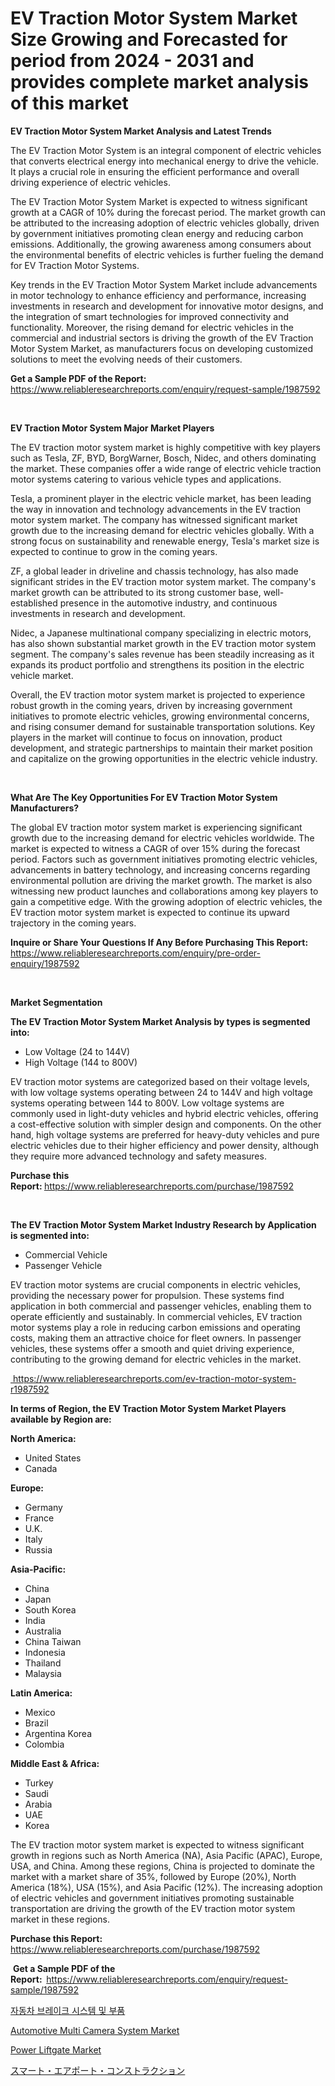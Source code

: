 <p><h1>EV Traction Motor System Market Size Growing and Forecasted for period from 2024 - 2031 and provides complete market analysis of this market</h1></p><p><strong>EV Traction Motor System Market Analysis and Latest Trends</strong></p>
<p><p>The EV Traction Motor System is an integral component of electric vehicles that converts electrical energy into mechanical energy to drive the vehicle. It plays a crucial role in ensuring the efficient performance and overall driving experience of electric vehicles.</p><p>The EV Traction Motor System Market is expected to witness significant growth at a CAGR of 10% during the forecast period. The market growth can be attributed to the increasing adoption of electric vehicles globally, driven by government initiatives promoting clean energy and reducing carbon emissions. Additionally, the growing awareness among consumers about the environmental benefits of electric vehicles is further fueling the demand for EV Traction Motor Systems.</p><p>Key trends in the EV Traction Motor System Market include advancements in motor technology to enhance efficiency and performance, increasing investments in research and development for innovative motor designs, and the integration of smart technologies for improved connectivity and functionality. Moreover, the rising demand for electric vehicles in the commercial and industrial sectors is driving the growth of the EV Traction Motor System Market, as manufacturers focus on developing customized solutions to meet the evolving needs of their customers.</p></p>
<p><strong>Get a Sample PDF of the Report:&nbsp;</strong> <a href="https://www.reliableresearchreports.com/enquiry/request-sample/1987592">https://www.reliableresearchreports.com/enquiry/request-sample/1987592</a></p>
<p>&nbsp;</p>
<p><strong>EV Traction Motor System Major Market Players</strong></p>
<p><p>The EV traction motor system market is highly competitive with key players such as Tesla, ZF, BYD, BorgWarner, Bosch, Nidec, and others dominating the market. These companies offer a wide range of electric vehicle traction motor systems catering to various vehicle types and applications.</p><p>Tesla, a prominent player in the electric vehicle market, has been leading the way in innovation and technology advancements in the EV traction motor system market. The company has witnessed significant market growth due to the increasing demand for electric vehicles globally. With a strong focus on sustainability and renewable energy, Tesla's market size is expected to continue to grow in the coming years.</p><p>ZF, a global leader in driveline and chassis technology, has also made significant strides in the EV traction motor system market. The company's market growth can be attributed to its strong customer base, well-established presence in the automotive industry, and continuous investments in research and development.</p><p>Nidec, a Japanese multinational company specializing in electric motors, has also shown substantial market growth in the EV traction motor system segment. The company's sales revenue has been steadily increasing as it expands its product portfolio and strengthens its position in the electric vehicle market.</p><p>Overall, the EV traction motor system market is projected to experience robust growth in the coming years, driven by increasing government initiatives to promote electric vehicles, growing environmental concerns, and rising consumer demand for sustainable transportation solutions. Key players in the market will continue to focus on innovation, product development, and strategic partnerships to maintain their market position and capitalize on the growing opportunities in the electric vehicle industry.</p></p>
<p>&nbsp;</p>
<p><strong>What Are The Key Opportunities For EV Traction Motor System Manufacturers?</strong></p>
<p><p>The global EV traction motor system market is experiencing significant growth due to the increasing demand for electric vehicles worldwide. The market is expected to witness a CAGR of over 15% during the forecast period. Factors such as government initiatives promoting electric vehicles, advancements in battery technology, and increasing concerns regarding environmental pollution are driving the market growth. The market is also witnessing new product launches and collaborations among key players to gain a competitive edge. With the growing adoption of electric vehicles, the EV traction motor system market is expected to continue its upward trajectory in the coming years.</p></p>
<p><strong>Inquire or Share Your Questions If Any Before Purchasing This Report:</strong> <a href="https://www.reliableresearchreports.com/enquiry/pre-order-enquiry/1987592">https://www.reliableresearchreports.com/enquiry/pre-order-enquiry/1987592</a></p>
<p>&nbsp;</p>
<p><strong>Market Segmentation</strong></p>
<p><strong>The EV Traction Motor System Market Analysis by types is segmented into:</strong></p>
<p><ul><li>Low Voltage (24 to 144V)</li><li>High Voltage (144 to 800V)</li></ul></p>
<p><p>EV traction motor systems are categorized based on their voltage levels, with low voltage systems operating between 24 to 144V and high voltage systems operating between 144 to 800V. Low voltage systems are commonly used in light-duty vehicles and hybrid electric vehicles, offering a cost-effective solution with simpler design and components. On the other hand, high voltage systems are preferred for heavy-duty vehicles and pure electric vehicles due to their higher efficiency and power density, although they require more advanced technology and safety measures.</p></p>
<p><strong>Purchase this Report:&nbsp;</strong><a href="https://www.reliableresearchreports.com/purchase/1987592">https://www.reliableresearchreports.com/purchase/1987592</a></p>
<p>&nbsp;</p>
<p><strong>The EV Traction Motor System Market Industry Research by Application is segmented into:</strong></p>
<p><ul><li>Commercial Vehicle</li><li>Passenger Vehicle</li></ul></p>
<p><p>EV traction motor systems are crucial components in electric vehicles, providing the necessary power for propulsion. These systems find application in both commercial and passenger vehicles, enabling them to operate efficiently and sustainably. In commercial vehicles, EV traction motor systems play a role in reducing carbon emissions and operating costs, making them an attractive choice for fleet owners. In passenger vehicles, these systems offer a smooth and quiet driving experience, contributing to the growing demand for electric vehicles in the market.</p></p>
<p><a href="https://www.reliableresearchreports.com/ev-traction-motor-system-r1987592">&nbsp;https://www.reliableresearchreports.com/ev-traction-motor-system-r1987592</a></p>
<p><strong>In terms of Region, the EV Traction Motor System Market Players available by Region are:</strong></p>
<p>
    <p> <strong> North America: </strong>
        <ul>
            <li>United States</li>
            <li>Canada</li>
        </ul>
        </p> 
    <p> <strong> Europe: </strong>
        <ul>
            <li>Germany</li>
            <li>France</li>
            <li>U.K.</li>
            <li>Italy</li>
            <li>Russia</li>
        </ul>
        </p> 
    <p> <strong> Asia-Pacific: </strong>
        <ul>
            <li>China</li>
            <li>Japan</li>
            <li>South Korea</li>
            <li>India</li>
            <li>Australia</li>
            <li>China Taiwan</li>
            <li>Indonesia</li>
            <li>Thailand</li>
            <li>Malaysia</li>
        </ul>
        </p> 
    <p> <strong> Latin America: </strong>
        <ul>
            <li>Mexico</li>
            <li>Brazil</li>
            <li>Argentina Korea</li>
            <li>Colombia</li>
        </ul>
        </p> 
    <p> <strong> Middle East & Africa: </strong>
        <ul>
            <li>Turkey</li>
            <li>Saudi</li>
            <li>Arabia</li>
            <li>UAE</li>
            <li>Korea</li>
        </ul>
    </p>
    </p>
<p><p>The EV traction motor system market is expected to witness significant growth in regions such as North America (NA), Asia Pacific (APAC), Europe, USA, and China. Among these regions, China is projected to dominate the market with a market share of 35%, followed by Europe (20%), North America (18%), USA (15%), and Asia Pacific (12%). The increasing adoption of electric vehicles and government initiatives promoting sustainable transportation are driving the growth of the EV traction motor system market in these regions.</p></p>
<p><strong>Purchase this Report: </strong><a href="https://www.reliableresearchreports.com/purchase/1987592">https://www.reliableresearchreports.com/purchase/1987592</a></p>
<p>&nbsp;<strong>Get a Sample PDF of the Report:&nbsp;&nbsp;</strong><a href="https://www.reliableresearchreports.com/enquiry/request-sample/1987592">https://www.reliableresearchreports.com/enquiry/request-sample/1987592</a></p>
<p><strong></strong></p>
<p><p><a href="https://github.com/RonSpencer61/Market-Research-Report-List-1/blob/main/8054413115543.md">자동차 브레이크 시스템 및 부품</a></p><p><a href="https://github.com/SheilaBruen2023/Market-Research-Report-List-1/blob/main/automotive-multi-camera-system-market.md">Automotive Multi Camera System Market</a></p><p><a href="https://github.com/marthawweekle/Market-Research-Report-List-1/blob/main/power-liftgate-market.md">Power Liftgate Market</a></p><p><a href="https://github.com/AbigaleHuel/Market-Research-Report-List-1/blob/main/5504268128301.md">スマート・エアポート・コンストラクション</a></p></p>